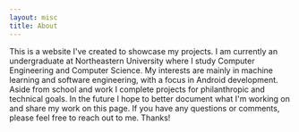 ```yaml
---
layout: misc
title: About
---
```


This is a website I've created to showcase my projects. I am currently an undergraduate at Northeastern University where I study Computer Engineering and Computer Science. My interests are mainly in machine learning and software engineering, with a focus in Android development. Aside from school and work I complete projects for philanthropic and technical goals. In the future I hope to better document what I'm working on and share my work on this page. If you have any questions or comments, please feel free to reach out to me. Thanks!

<!-- THIS IS THE TEMPLATE THAT HEADER PAGES AND POSTS SHOULD follow


```
---
layout:
title:
author:
categories:
tags: []
image:
---
```


 -->
